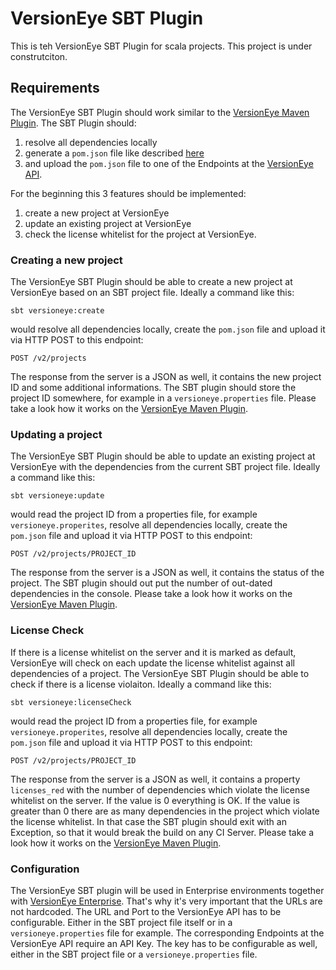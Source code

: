 # VersionEye SBT Plugin

This is teh VersionEye SBT Plugin for scala projects. This project is under construtciton. 

## Requirements 

The VersionEye SBT Plugin should work similar to the [VersionEye Maven Plugin](https://github.com/versioneye/versioneye_maven_plugin). The SBT Plugin should: 

 1. resolve all dependencies locally
 2. generate a `pom.json` file like described [here](https://github.com/versioneye/pom_json_format)
 3. and upload the `pom.json` file to one of the Endpoints at the [VersionEye API](https://www.versioneye.com/api/). 
 
For the beginning this 3 features should be implemented: 

 1. create a new project at VersionEye 
 2. update an existing project at VersionEye 
 3. check the license whitelist for the project at VersionEye. 
 
### Creating a new project 

The VersionEye SBT Plugin should be able to create a new project at VersionEye based on an SBT project file. Ideally a command like this: 

```
sbt versioneye:create
```

would resolve all dependencies locally, create the `pom.json` file and upload it via HTTP POST to this endpoint: 

```
POST /v2/projects
```

The response from the server is a JSON as well, it contains the new project ID and some additional informations. The SBT plugin should store the project ID somewhere, for example in a `versioneye.properties` file. Please take a look how it works on the [VersionEye Maven Plugin](https://github.com/versioneye/versioneye_maven_plugin#mvn-versioneyecreate). 

### Updating a project 

The VersionEye SBT Plugin should be able to update an existing project at VersionEye with the dependencies from the current SBT project file. Ideally a command like this: 

```
sbt versioneye:update
```

would read the project ID from a properties file, for example `versioneye.properites`, resolve all dependencies locally, create the `pom.json` file and upload it via HTTP POST to this endpoint: 

```
POST /v2/projects/PROJECT_ID
```

The response from the server is a JSON as well, it contains the status of the project. The SBT plugin should out put the number of out-dated dependencies in the console. Please take a look how it works on the [VersionEye Maven Plugin](https://github.com/versioneye/versioneye_maven_plugin#mvn-versioneyeupdate). 

### License Check

If there is a license whitelist on the server and it is marked as default, VersionEye will check on each update the license whitelist against all dependencies of a project. The VersionEye SBT Plugin should be able to check if there is a license violaiton. Ideally a command like this: 

```
sbt versioneye:licenseCheck
```

would read the project ID from a properties file, for example `versioneye.properites`, resolve all dependencies locally, create the `pom.json` file and upload it via HTTP POST to this endpoint: 

```
POST /v2/projects/PROJECT_ID
```

The response from the server is a JSON as well, it contains a property `licenses_red` with the number of dependencies which violate the license whitelist on the server. If the value is 0 everything is OK. If the value is greater than 0 there are as many dependencies in the project which violate the license whitelist. In that case the SBT plugin should exit with an Exception, so that it would break the build on any CI Server. Please take a look how it works on the [VersionEye Maven Plugin](https://github.com/versioneye/versioneye_maven_plugin#mvn-versioneyelicensecheck).

### Configuration 

The VersionEye SBT plugin will be used in Enterprise environments together with [VersionEye Enterprise](https://www.versioneye.com/enterprise). That's why it's very important that the URLs are not hardcoded. The URL and Port to the VersionEye API has to be configurable. Either in the SBT project file itself or in a `versioneye.properties` file for example. The corresponding Endpoints at the VersionEye API require an API Key. The key has to be configurable as well, either in the SBT project file or a `versioneye.properties` file. 



